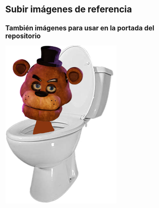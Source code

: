 # Subir imágenes de referencia
## También imágenes para usar en la portada del repositorio
![Robot](/Multimedia/skibirobot.png)
